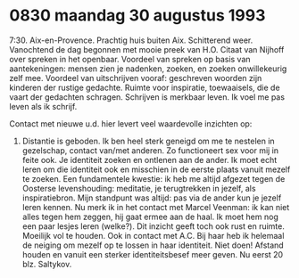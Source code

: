 # 0830 maandag 30 augustus 1993
7:30. Aix-en-Provence. Prachtig huis buiten Aix. Schitterend weer. Vanochtend de dag begonnen met mooie preek van H.O. Citaat van Nijhoff over spreken in het openbaar. Voordeel van spreken op basis van aantekeningen: mensen zien je nadenken, zoeken, en zoeken onwillekeurig zelf mee. Voordeel van uitschrijven vooraf: geschreven woorden zijn kinderen der rustige gedachte. Ruimte voor inspiratie, toewaaisels, die de vaart der gedachten schragen. Schrijven is merkbaar leven. Ik voel me pas leven als ik schrijf.

Contact met nieuwe u.d. hier levert veel waardevolle inzichten op:
1. Distantie is geboden. Ik ben heel sterk geneigd om me te nestelen in gezelschap, contact van/met anderen. Zo functioneert sex voor mij in feite ook. Je identiteit zoeken en ontlenen aan de ander. Ik moet echt leren om die identiteit ook en misschien in de eerste plaats vanuit mezelf te zoeken. Een fundamentele kwestie: ik heb me altijd afgezet tegen de Oosterse levenshouding: meditatie, je terugtrekken in jezelf, als inspiratiebron. Mijn standpunt was altijd: pas via de ander kun je jezelf leren kennen. Nu merk ik in het contact met Marcel Veenman: ik kan niet alles tegen hem zeggen, hij gaat ermee aan de haal. Ik moet hem nog een paar lesjes leren (welke?). Dit inzicht geeft toch ook rust en ruimte. Moeilijk vol te houden. Ook in contact met A.C. Bij haar heb ik helemaal de neiging om mezelf op te lossen in haar identiteit. Niet doen! Afstand houden en vanuit een sterker identiteitsbesef meer geven. Nu eerst 20 blz. Saltykov.